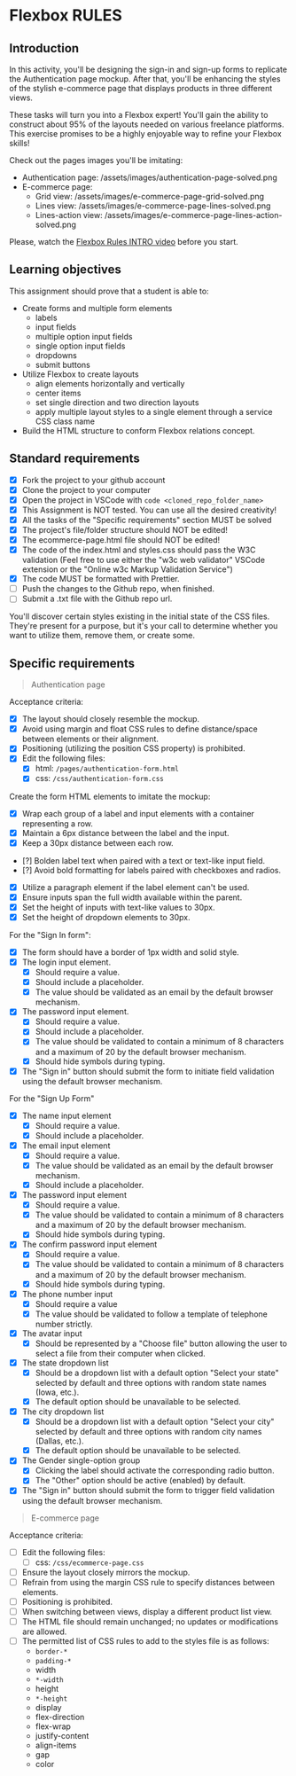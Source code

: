 # Flexbox RULES

## Introduction

In this activity, you'll be designing the sign-in and sign-up forms to replicate the Authentication page mockup. After that, you'll be enhancing the styles of the stylish e-commerce page that displays products in three different views.

These tasks will turn you into a Flexbox expert! You'll gain the ability to construct about 95% of the layouts needed on various freelance platforms. This exercise promises to be a highly enjoyable way to refine your Flexbox skills!

Check out the pages images you'll be imitating:

- Authentication page: /assets/images/authentication-page-solved.png
- E-commerce page:
  - Grid view: /assets/images/e-commerce-page-grid-solved.png
  - Lines view: /assets/images/e-commerce-page-lines-solved.png
  - Lines-action view: /assets/images/e-commerce-page-lines-action-solved.png

Please, watch the [Flexbox Rules INTRO video](https://www.loom.com/share/6bf938c7e4234745970fd83181b585a9?sid=19a5fc8d-b8e0-4d7b-b705-2d638fd2ec63) before you start.

## Learning objectives

This assignment should prove that a student is able to:

- Create forms and multiple form elements
  - labels
  - input fields
  - multiple option input fields
  - single option input fields
  - dropdowns
  - submit buttons
- Utilize Flexbox to create layouts
  - align elements horizontally and vertically
  - center items
  - set single direction and two direction layouts
  - apply multiple layout styles to a single element through a service CSS class name
- Build the HTML structure to conform Flexbox relations concept.

## Standard requirements

- [X] Fork the project to your github account
- [X] Clone the project to your computer
- [X] Open the project in VSCode with `code <cloned_repo_folder_name>`
- [X] This Assignment is NOT tested. You can use all the desired creativity!
- [X] All the tasks of the "Specific requirements" section MUST be solved
- [X] The project's file/folder structure should NOT be edited!
- [X] The ecommerce-page.html file should NOT be edited!
- [X] The code of the index.html and styles.css should pass the W3C validation (Feel free to use either the "w3c web validator" VSCode extension or the "Online w3c Markup Validation Service")
- [X] The code MUST be formatted with Prettier.
- [ ] Push the changes to the Github repo, when finished.
- [ ] Submit a .txt file with the Github repo url.

You'll discover certain styles existing in the initial state of the CSS files. They're present for a purpose, but it's your call to determine whether you want to utilize them, remove them, or create some.

## Specific requirements

> Authentication page

Acceptance criteria:

- [X] The layout should closely resemble the mockup.
- [X] Avoid using margin and float CSS rules to define distance/space between elements or their alignment.
- [X] Positioning (utilizing the position CSS property) is prohibited.
- [X] Edit the following files:
  - [X] html: `/pages/authentication-form.html`
  - [X] css: `/css/authentication-form.css`

Create the form HTML elements to imitate the mockup:

- [X] Wrap each group of a label and input elements with a container representing a row.
- [X] Maintain a 6px distance between the label and the input.
- [X] Keep a 30px distance between each row.
- [?] Bolden label text when paired with a text or text-like input field.
- [?] Avoid bold formatting for labels paired with checkboxes and radios.
- [X] Utilize a paragraph element if the label element can't be used.
- [X] Ensure inputs span the full width available within the parent.
- [X] Set the height of inputs with text-like values to 30px.
- [X] Set the height of dropdown elements to 30px.

For the "Sign In form":

- [X] The form should have a border of 1px width and solid style.
- [X] The login input element.
  - [X] Should require a value.
  - [X] Should include a placeholder.
  - [X] The value should be validated as an email by the default browser mechanism.
- [X] The password input element.
  - [X] Should require a value.
  - [X] Should include a placeholder.
  - [X] The value should be validated to contain a minimum of 8 characters and a maximum of 20 by the default browser mechanism.
  - [X] Should hide symbols during typing.
- [X] The "Sign in" button should submit the form to initiate field validation using the default browser mechanism.

For the "Sign Up Form"

- [X] The name input element
  - [X] Should require a value.
  - [X] Should include a placeholder.
- [X] The email input element
  - [X] Should require a value.
  - [X] The value should be validated as an email by the default browser mechanism.
  - [X] Should include a placeholder.
- [X] The password input element
  - [X] Should require a value.
  - [X] The value should be validated to contain a minimum of 8 characters and a maximum of 20 by the default browser mechanism.
  - [X] Should hide symbols during typing.
- [X] The confirm password input element
  - [X] Should require a value.
  - [X] The value should be validated to contain a minimum of 8 characters and a maximum of 20 by the default browser mechanism.
  - [X] Should hide symbols during typing.
- [X] The phone number input
  - [X] Should require a value
  - [X] The value should be validated to follow a template of telephone number strictly.
- [X] The avatar input
  - [X] Should be represented by a "Choose file" button allowing the user to select a file from their computer when clicked.
- [X] The state dropdown list
  - [X] Should be a dropdown list with a default option "Select your state" selected by default and three options with random state names (Iowa, etc.).
  - [X] The default option should be unavailable to be selected.
- [X] The city dropdown list
  - [X] Should be a dropdown list with a default option "Select your city" selected by default and three options with random city names (Dallas, etc.).
  - [X] The default option should be unavailable to be selected.
- [X] The Gender single-option group
  - [X] Clicking the label should activate the corresponding radio button.
  - [X] The "Other" option should be active (enabled) by default.
- [X] The "Sign in" button should submit the form to trigger field validation using the default browser mechanism.

> E-commerce page

Acceptance criteria:

- [ ] Edit the following files:
  - [ ] css: `/css/ecommerce-page.css`
- [ ] Ensure the layout closely mirrors the mockup.
- [ ] Refrain from using the margin CSS rule to specify distances between elements.
- [ ] Positioning is prohibited.
- [ ] When switching between views, display a different product list view.
- [ ] The HTML file should remain unchanged; no updates or modifications are allowed.
- [ ] The permitted list of CSS rules to add to the styles file is as follows:
  - `border-*`
  - `padding-*`
  - width
  - `*-width`
  - height
  - `*-height`
  - display
  - flex-direction
  - flex-wrap
  - justify-content
  - align-items
  - gap
  - color
